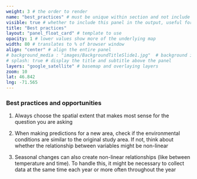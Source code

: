 ```yaml
---
weight: 3 # the order to render
name: "best_practices" # must be unique within section and not include special characters
visible: true # whether to include this panel in the output, useful for testing
title: "Best practices"
layout: "panel_float_card" # template to use
opacity: 1 # lower values show more of the underlying map
width: 80 # translates to % of browser window
align: "center" # align the entire panel
# background_media : "images/BackgroundTitleSlide1.jpg"  # background image rendered behind the panel, covering map
# splash: true # display the title and subtitle above the panel
layers: "google_satellite" # basemap and overlaying layers
zoom: 10
lat: 46.842
lng: -71.565
---
```

### Best practices and opportunities

1. Always choose the spatial extent that makes most sense for the question you are asking

2. When making predictions for a new area, check if the environmental conditions are similar to the original study area. If not, think about whether the relationship between variables might be non-linear

3. Seasonal changes can also create non-linear relationships (like between temperature and time). To handle this, it might be necessary to collect data at the same time each year or more often throughout the year



<!--- Use shapefiles in /challenge_2c/data --->

<!-- *Created by Poliana Mendes* -->
